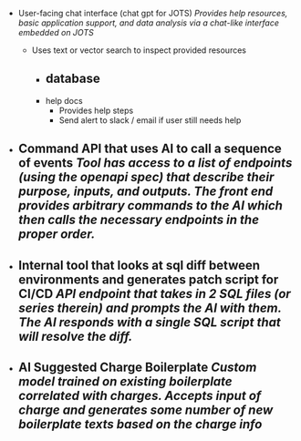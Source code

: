 - User-facing chat interface (chat gpt for JOTS)
	*Provides help resources, basic application support, and data analysis via a chat-like interface embedded on JOTS*
	- Uses text or vector search to inspect provided resources 
		- database
			- 
		- help docs
			- Provides help steps 
			- Send alert to slack / email if user still needs help

- Command API that uses AI to call a sequence of events
	*Tool has access to a list of endpoints (using the openapi spec) that describe their purpose, inputs, and outputs. The front end provides arbitrary commands to the AI which then calls the necessary endpoints in the proper order.*
	- 

- Internal tool that looks at sql diff between environments and generates patch script for CI/CD
	*API endpoint that takes in 2 SQL files (or series therein) and prompts the AI with them. The AI responds with a single SQL script that will resolve the diff.*
	- 

- AI Suggested Charge Boilerplate
	*Custom model trained on existing boilerplate correlated with charges. Accepts input of charge and generates some number of new boilerplate texts based on the charge info*
	- 






